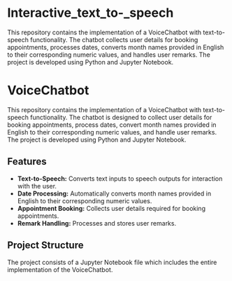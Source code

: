 # Interactive_text_to-_speech
This repository contains the implementation of a VoiceChatbot with text-to-speech functionality. The chatbot collects user details for booking appointments, processes dates, converts month names provided in English to their corresponding numeric values, and handles user remarks. The project is developed using Python and Jupyter Notebook.



# VoiceChatbot

This repository contains the implementation of a VoiceChatbot with text-to-speech functionality. The chatbot is designed to collect user details for booking appointments, process dates, convert month names provided in English to their corresponding numeric values, and handle user remarks. The project is developed using Python and Jupyter Notebook.

## Features

- **Text-to-Speech:** Converts text inputs to speech outputs for interaction with the user.
- **Date Processing:** Automatically converts month names provided in English to their corresponding numeric values.
- **Appointment Booking:** Collects user details required for booking appointments.
- **Remark Handling:** Processes and stores user remarks.

## Project Structure

The project consists of a Jupyter Notebook file which includes the entire implementation of the VoiceChatbot.

